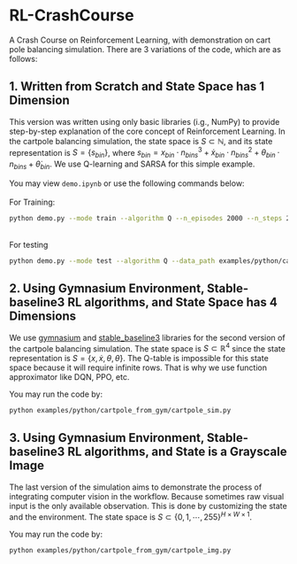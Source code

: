 # RL-CrashCourse
A Crash Course on Reinforcement Learning, with demonstration on cart pole balancing simulation. There are 3 variations of the code, which are as follows:


## 1. Written from Scratch and State Space has 1 Dimension
This version was written using only basic libraries (i.g., NumPy) to provide step-by-step explanation of the core concept of Reinforcement Learning. In the cartpole balancing simulation, the state space is $S \subset \mathbb{N}$, and its state representation is $S=\{s_{bin}\}$, where $s_{bin}=x_{bin}\cdot n^3_{bins} + \dot{x}_{bin}\cdot n^2_{bins} + \theta_{bin}\cdot n_{bins} + \dot{\theta}_{bin}$. We use Q-learning and SARSA for this simple example.

You may view `demo.ipynb` or use the following commands below:<br>
<br>For Training: <br>
```bash
python demo.py --mode train --algorithm Q --n_episodes 2000 --n_steps 2500 --n_states 256 --save_path examples/python/cartpole_from_scratch/Q.csv
```

<br>For testing<br>
```bash
python demo.py --mode test --algorithm Q --data_path examples/python/cartpole_from_scratch/Q.csv
```


## 2. Using Gymnasium Environment, Stable-baseline3 RL algorithms, and State Space has 4 Dimensions
We use [gymnasium](https://gymnasium.farama.org/) and [stable_baseline3](https://stable-baselines3.readthedocs.io/en/master/guide/algos.html) libraries for the second version of the cartpole balancing simulation. The state space is $S \subset \mathbb{R}^4$ since the state representation is $S= \{x, \dot{x}, \theta, \dot{\theta} \}$. The Q-table is impossible for this state space because it will require infinite rows. That is why we use function approximator like DQN, PPO, etc.

You may run the code by:<br>
```bash
python examples/python/cartpole_from_gym/cartpole_sim.py
```

## 3. Using Gymnasium Environment, Stable-baseline3 RL algorithms, and State is a Grayscale Image
The last version of the simulation aims to demonstrate the process of integrating computer vision in the workflow. Because sometimes raw visual input is the only available observation. This is done by customizing the state and the environment. The state space is $S \subset \{0,1,\cdots,255\}^{H\times W\times 1}$.

You may run the code by:
```bash
python examples/python/cartpole_from_gym/cartpole_img.py
```